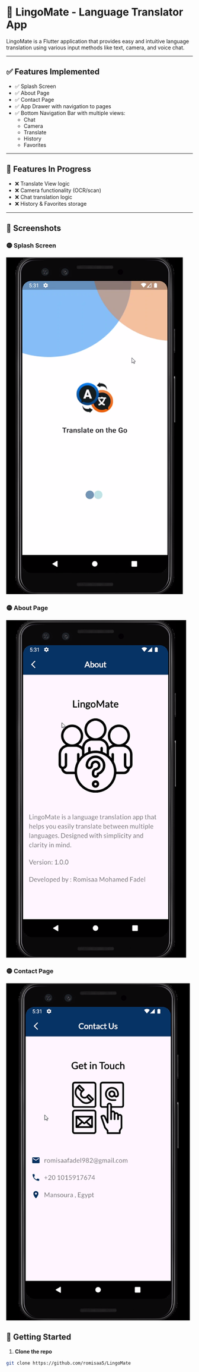 # 📱 LingoMate - Language Translator App

LingoMate is a Flutter application that provides easy and intuitive language translation using various input methods like text, camera, and voice chat.

---

## ✅ Features Implemented

- ✅ Splash Screen
- ✅ About Page
- ✅ Contact Page
- ✅ App Drawer with navigation to pages
- ✅ Bottom Navigation Bar with multiple views:
  - Chat
  - Camera
  - Translate
  - History
  - Favorites

---

## 🔧 Features In Progress

- ❌ Translate View logic
- ❌ Camera functionality (OCR/scan)
- ❌ Chat translation logic
- ❌ History & Favorites storage


---
## 📸 Screenshots

### 🟡 Splash Screen
![Splash Screen](assets/readme_assets/splash.png)

### 🟡 About Page
![About Page](assets/readme_assets/about.png)

### 🟡 Contact Page
![Contact Page](assets/readme_assets/contact_us.PNG)


## 🚀 Getting Started

1. **Clone the repo**  
```bash
git clone https://github.com/romisaa5/LingoMate
